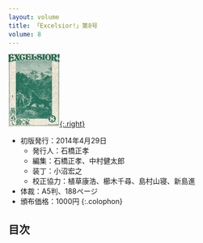 ```yaml
---
layout: volume
title: 「Excelsior!」第8号
volume: 8
---
```


[![](./img/excelsior8s.jpg){:.right}](./img/excelsior8.jpg)

- 初版発行：2014年4月29日
  - 発行人：石橋正孝
  - 編集：石橋正孝、中村健太郎
  - 装丁：小沼宏之
  - 校正協力：植草康浩、櫛木千尋、島村山寝、新島進
- 体裁：A5判、188ページ
- 頒布価格：1000円
{:.colophon}

## 目次
